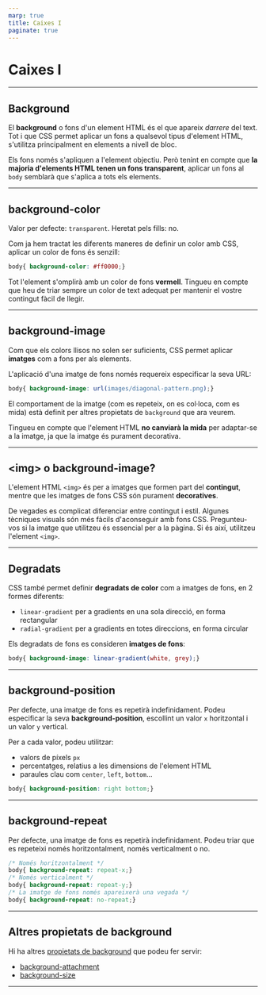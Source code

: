 ```yaml
---
marp: true
title: Caixes I
paginate: true
---
```


# Caixes I

---

## Background

El **background** o fons d'un element HTML és el que apareix _darrere_ del text. Tot i que CSS permet aplicar un fons a qualsevol tipus d'element HTML, s'utilitza principalment en elements a nivell de bloc.

Els fons només s'apliquen a l'element objectiu. Però tenint en compte que **la majoria d'elements HTML tenen un fons transparent**, aplicar un fons al `body` semblarà que s'aplica a tots els elements.

---

## background-color

Valor per defecte: `transparent`.
Heretat pels fills: no.

Com ja hem tractat les diferents maneres de definir un color amb CSS, aplicar un color de fons és senzill:

```css
body{ background-color: #ff0000;}
```

Tot l'element s'omplirà amb un color de fons **vermell**. Tingueu en compte que heu de triar sempre un color de text adequat per mantenir el vostre contingut fàcil de llegir.

---

## background-image

Com que els colors llisos no solen ser suficients, CSS permet aplicar **imatges** com a fons per als elements.

L'aplicació d'una imatge de fons només requereix especificar la seva URL:

```css
body{ background-image: url(images/diagonal-pattern.png);}
```

El comportament de la imatge (com es repeteix, on es col·loca, com es mida) està definit per altres propietats de `background` que ara veurem.

Tingueu en compte que l'element HTML **no canviarà la mida** per adaptar-se a la imatge, ja que la imatge és purament decorativa.

---

## &lt;img&gt; o background-image?

L'element HTML `<img>` és per a imatges que formen part del **contingut**, mentre que les imatges de fons CSS són purament **decoratives**.

De vegades es complicat diferenciar entre contingut i estil. Algunes tècniques visuals són més fàcils d'aconseguir amb fons CSS. Pregunteu-vos si la imatge que utilitzeu és essencial per a la pàgina. Si és així, utilitzeu l'element `<img>`.

---

## Degradats

CSS també permet definir **degradats de color** com a imatges de fons, en 2 formes diferents:

* `linear-gradient` per a gradients en una sola direcció, en forma rectangular
* `radial-gradient` per a gradients en totes direccions, en forma circular

Els degradats de fons es consideren **imatges de fons**:

```css
body{ background-image: linear-gradient(white, grey);}
```

---

## background-position

Per defecte, una imatge de fons es repetirà indefinidament. Podeu especificar la seva **background-position**, escollint un valor `x` horitzontal i un valor `y` vertical.

Per a cada valor, podeu utilitzar:

* valors de píxels `px`
* percentatges, relatius a les dimensions de l'element HTML
* paraules clau com `center`, `left`, `bottom`...

```css
body{ background-position: right bottom;}
```

---

## background-repeat

Per defecte, una imatge de fons es repetirà indefinidament. Podeu triar que es repeteixi només horitzontalment, només verticalment o no.

```css
/* Només horitzontalment */
body{ background-repeat: repeat-x;} 
/* Només verticalment */
body{ background-repeat: repeat-y;}
/* La imatge de fons només apareixerà una vegada */
body{ background-repeat: no-repeat;} 
```

---

## Altres propietats de background

Hi ha altres [propietats de background](https://www.w3schools.com/cssref/css3_pr_background.asp) que podeu fer servir:

* [background-attachment](https://www.w3schools.com/cssref/pr_background-attachment.asp)
* [background-size](https://www.w3schools.com/cssref/css3_pr_background-size.asp)

---


